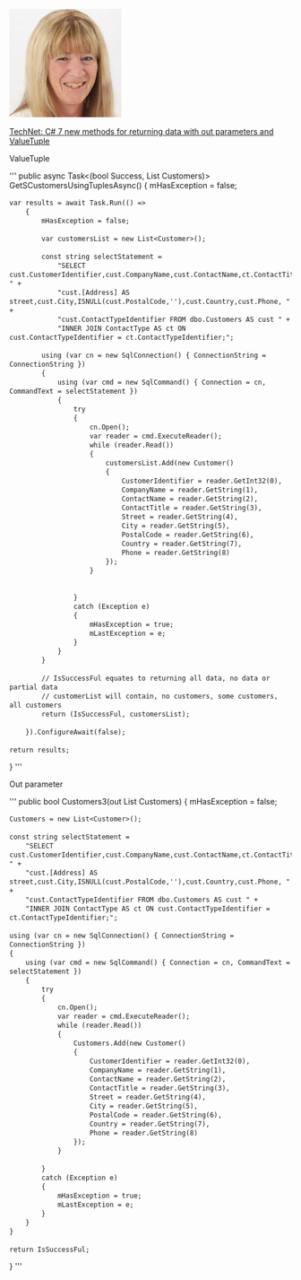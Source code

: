<p align="left">
    <a href="https://social.technet.microsoft.com/profile/kareninstructor/">
    <img alt="logo" src="Assets/Karen.png">
    </a>
</p>

<p><a href="https://social.technet.microsoft.com/profile/kareninstructor/">TechNet: C# 7 new methods for returning data with out parameters and ValueTuple</a></p>

<p>ValueTuple</p>
'''
public async Task<(bool Success, List<Customer> Customers)> GetSCustomersUsingTuplesAsync()
{
    mHasException = false;

    var results = await Task.Run(() =>
        {
            mHasException = false;

            var customersList = new List<Customer>();

            const string selectStatement =
                "SELECT cust.CustomerIdentifier,cust.CompanyName,cust.ContactName,ct.ContactTitle, " +
                "cust.[Address] AS street,cust.City,ISNULL(cust.PostalCode,''),cust.Country,cust.Phone, " +
                "cust.ContactTypeIdentifier FROM dbo.Customers AS cust " +
                "INNER JOIN ContactType AS ct ON cust.ContactTypeIdentifier = ct.ContactTypeIdentifier;";

            using (var cn = new SqlConnection() { ConnectionString = ConnectionString })
            {
                using (var cmd = new SqlCommand() { Connection = cn, CommandText = selectStatement })
                {
                    try
                    {
                        cn.Open();
                        var reader = cmd.ExecuteReader();
                        while (reader.Read())
                        {
                            customersList.Add(new Customer()
                            {
                                CustomerIdentifier = reader.GetInt32(0),
                                CompanyName = reader.GetString(1),
                                ContactName = reader.GetString(2),
                                ContactTitle = reader.GetString(3),
                                Street = reader.GetString(4),
                                City = reader.GetString(5),
                                PostalCode = reader.GetString(6),
                                Country = reader.GetString(7),
                                Phone = reader.GetString(8)
                            });
                        }

                            
                    }
                    catch (Exception e)
                    {
                        mHasException = true;
                        mLastException = e;
                    }
                }
            }

            // IsSuccessFul equates to returning all data, no data or partial data
            // customerList will contain, no customers, some customers, all customers
            return (IsSuccessFul, customersList);

        }).ConfigureAwait(false);

    return results;
}
'''
<p>Out parameter</p>
'''
public bool Customers3(out List<Customer> Customers)
{
    mHasException = false;

    Customers = new List<Customer>();

    const string selectStatement = 
        "SELECT cust.CustomerIdentifier,cust.CompanyName,cust.ContactName,ct.ContactTitle, " +
        "cust.[Address] AS street,cust.City,ISNULL(cust.PostalCode,''),cust.Country,cust.Phone, " +
        "cust.ContactTypeIdentifier FROM dbo.Customers AS cust " +
        "INNER JOIN ContactType AS ct ON cust.ContactTypeIdentifier = ct.ContactTypeIdentifier;";

    using (var cn = new SqlConnection() { ConnectionString = ConnectionString })
    {
        using (var cmd = new SqlCommand() { Connection = cn, CommandText = selectStatement })
        {
            try
            {
                cn.Open();
                var reader = cmd.ExecuteReader();
                while (reader.Read())
                {
                    Customers.Add(new Customer()
                    {
                        CustomerIdentifier = reader.GetInt32(0),
                        CompanyName = reader.GetString(1),
                        ContactName = reader.GetString(2),
                        ContactTitle = reader.GetString(3),
                        Street = reader.GetString(4),
                        City = reader.GetString(5),
                        PostalCode = reader.GetString(6),
                        Country = reader.GetString(7),
                        Phone = reader.GetString(8)
                    });
                }

            }
            catch (Exception e)
            {
                mHasException = true;
                mLastException = e;
            }
        }
    }

    return IsSuccessFul;
}
'''